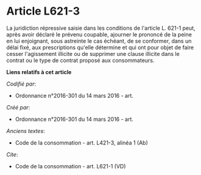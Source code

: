 # Article L621-3

La juridiction répressive saisie dans les conditions de l'article L. 621-1 peut, après avoir déclaré le prévenu coupable,
ajourner le prononcé de la peine en lui enjoignant, sous astreinte le cas échéant, de se conformer, dans un délai fixé, aux
prescriptions qu'elle détermine et qui ont pour objet de faire cesser l'agissement illicite ou de supprimer une clause
illicite dans le contrat ou le type de contrat proposé aux consommateurs.

**Liens relatifs à cet article**

_Codifié par_:

  - Ordonnance n°2016-301 du 14 mars 2016 - art.

_Créé par_:

  - Ordonnance n°2016-301 du 14 mars 2016 - art.

_Anciens textes_:

  - Code de la consommation - art. L421-3, alinéa 1 (Ab)

_Cite_:

  - Code de la consommation - art. L621-1 (VD)
